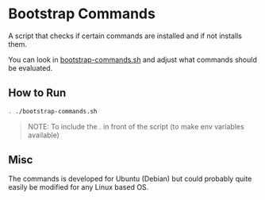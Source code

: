# Bootstrap Commands

A script that checks if certain commands are installed and if not installs them.

You can look in [bootstrap-commands.sh](bootstrap-commands.sh) and adjust what commands should be evaluated.

## How to Run

```bash
. ./bootstrap-commands.sh
```
>NOTE: To include the . in front of the script (to make env variables available)

## Misc

The commands is developed for Ubuntu (Debian) but could probably quite easily be modified for any Linux based OS.
